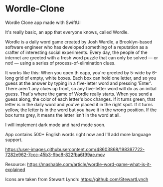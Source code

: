 # Wordle-Clone

Wordle Clone app made with SwiftUI

It's really basic, an app that everyone knows, called Wordle.

Wordle is a daily word game created by Josh Wardle, a Brooklyn-based software engineer who has developed something of a reputation as a crafter of interesting social experiments. Every day, the people of the internet are greeted with a fresh word puzzle that can only be solved — or not! — using a series of process-of-elimination clues.

It works like this: When you open th eapp, you're greeted by 5-wide by 6-long grid of empty, white boxes. Each box can hold one letter, and so you guess at the answer by typing in a five-letter word and pressing 'Enter'.
There aren't any clues up front, so any five-letter word will do as an initial guess. That's where the game of Wordle really starts. When you send a guess along, the color of each letter's box changes.
If it turns green, that letter is in the daily word and you've placed it in the right spot.
If it turns yellow, the letter is in the word but you have it in the wrong position.
If the box turns grey, it means the letter isn't in the word at all.


I will implement dark mode and hard mode soon.

App contains 500+ English words right now and I'll add more language support.


https://user-images.githubusercontent.com/48603868/198397722-7282e962-7ccc-45b3-9bc8-822fba6f99ae.mov




Resource: https://mashable.com/article/wordle-word-game-what-is-it-explained

Icons are taken from Stewart Lynch: https://github.com/StewartLynch
